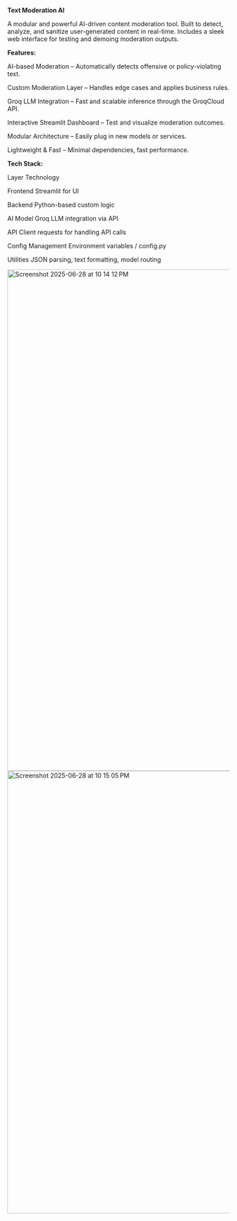**Text Moderation AI** 

A modular and powerful AI-driven content moderation tool. Built to detect, analyze, and sanitize user-generated content in real-time. Includes a sleek web interface for testing and demoing moderation outputs.

**Features:**

AI-based Moderation – Automatically detects offensive or policy-violating text.


Custom Moderation Layer – Handles edge cases and applies business rules.


Groq LLM Integration – Fast and scalable inference through the GroqCloud API.


Interactive Streamlit Dashboard – Test and visualize moderation outcomes.


Modular Architecture – Easily plug in new models or services.


Lightweight & Fast – Minimal dependencies, fast performance.


**Tech Stack:**


Layer	Technology

Frontend	Streamlit for UI


Backend	Python-based custom logic


AI Model	Groq LLM integration via API


API Client	requests for handling API calls


Config Management	Environment variables / config.py


Utilities	JSON parsing, text formatting, model routing


<img width="1134" alt="Screenshot 2025-06-28 at 10 14 12 PM" src="https://github.com/user-attachments/assets/326db5ae-37b8-4ea1-a013-2f1d21638e50" />

<img width="1001" alt="Screenshot 2025-06-28 at 10 15 05 PM" src="https://github.com/user-attachments/assets/6e20cdbe-cb58-4640-91eb-9f9fb82c0e93" />





